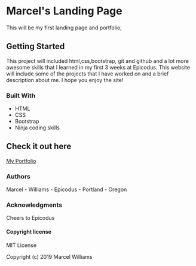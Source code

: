 
# Marcel's Landing Page

This will be my first landing page and portfolio;

## Getting Started

This project will included html,css,bootstrap, git and github and a lot more awesome skills that I learned in my first 3 weeks at Epicodus. This website will include some of the projects that I have worked on and a  brief description about me. I hope you enjoy the site!


### Built With

* HTML
* CSS
* Bootstrap
* Ninja coding skills

## Check it out here

[My Portfolio](https://marcelw25.github.io/portfolio-landing-page/)


### Authors

Marcel - Williams - Epicodus - Portland - Oregon

### Acknowledgments

Cheers to Epicodus

#### Copyright license

MIT License

Copyright (c) 2019 Marcel Williams


